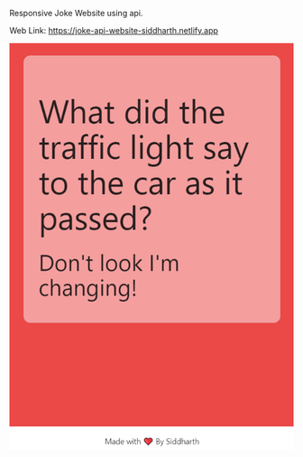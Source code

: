Responsive Joke Website using api.

Web Link: https://joke-api-website-siddharth.netlify.app


![sample-img](https://github.com/SiddharthSonawane/joke-api-website/blob/master/joke-api-website.PNG)

